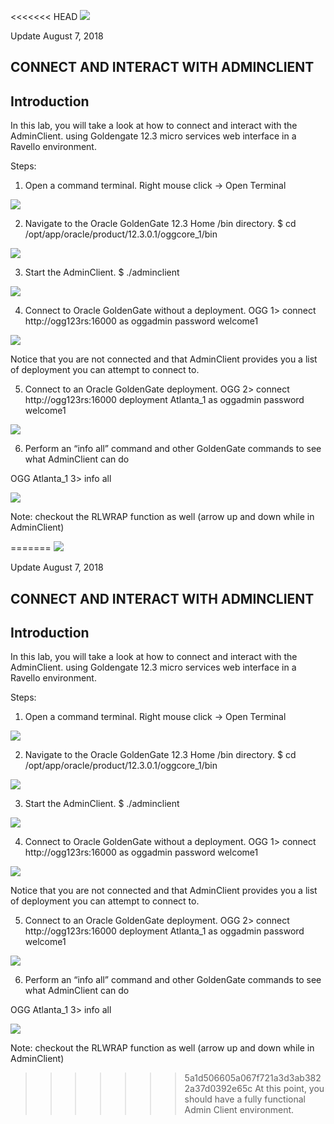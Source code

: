 <<<<<<< HEAD
![](images/500/Lab500_image100.PNG)

Update August 7, 2018

## CONNECT AND INTERACT WITH ADMINCLIENT
## Introduction

In this lab, you will take a look at how to connect and interact with the AdminClient. using Goldengate 12.3 micro services web interface in a Ravello environment.


Steps:
1. Open a command terminal.
Right mouse click -> Open Terminal

![](images/500/Lab500_image101.png)

2. Navigate to the Oracle GoldenGate 12.3 Home /bin directory.
   $ cd /opt/app/oracle/product/12.3.0.1/oggcore_1/bin

![](images/500/Lab500_image102.png)

3. Start the AdminClient.
   $ ./adminclient

![](images/500/Lab500_image103.png)

4. Connect to Oracle GoldenGate without a deployment.
OGG 1> connect http://ogg123rs:16000 as oggadmin password
welcome1

![](images/500/Lab500_image104.png)

Notice that you are not connected and that AdminClient provides you a list of deployment you can attempt to connect to.

5. Connect to an Oracle GoldenGate deployment.
OGG 2> connect http://ogg123rs:16000 deployment Atlanta_1 as oggadmin password welcome1

![](images/500/Lab500_image105.png)

6. Perform an “info all” command and other GoldenGate commands to see what AdminClient can do

OGG Atlanta_1 3> info all

![](images/500/Lab500_image106.png)

Note: checkout the RLWRAP function as well (arrow up and down while in AdminClient)


=======
![](images/500/Lab500_image100.PNG)

Update August 7, 2018

## CONNECT AND INTERACT WITH ADMINCLIENT
## Introduction

In this lab, you will take a look at how to connect and interact with the AdminClient. using Goldengate 12.3 micro services web interface in a Ravello environment.


Steps:
1. Open a command terminal.
Right mouse click -> Open Terminal

![](images/500/Lab500_image101.png)

2. Navigate to the Oracle GoldenGate 12.3 Home /bin directory.
   $ cd /opt/app/oracle/product/12.3.0.1/oggcore_1/bin

![](images/500/Lab500_image102.png)

3. Start the AdminClient.
   $ ./adminclient

![](images/500/Lab500_image103.png)

4. Connect to Oracle GoldenGate without a deployment.
OGG 1> connect http://ogg123rs:16000 as oggadmin password
welcome1

![](images/500/Lab500_image104.png)

Notice that you are not connected and that AdminClient provides you a list of deployment you can attempt to connect to.

5. Connect to an Oracle GoldenGate deployment.
OGG 2> connect http://ogg123rs:16000 deployment Atlanta_1 as oggadmin password welcome1

![](images/500/Lab500_image105.png)

6. Perform an “info all” command and other GoldenGate commands to see what AdminClient can do

OGG Atlanta_1 3> info all

![](images/500/Lab500_image106.png)

Note: checkout the RLWRAP function as well (arrow up and down while in AdminClient)


>>>>>>> 5a1d506605a067f721a3d3ab3822a37d0392e65c
At this point, you should have a fully functional Admin Client environment. 